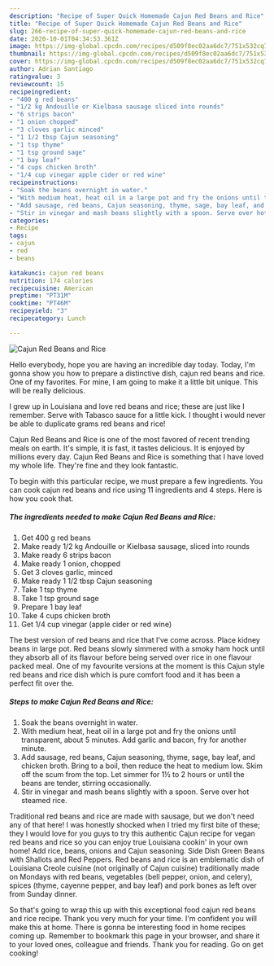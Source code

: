 ```yaml
---
description: "Recipe of Super Quick Homemade Cajun Red Beans and Rice"
title: "Recipe of Super Quick Homemade Cajun Red Beans and Rice"
slug: 266-recipe-of-super-quick-homemade-cajun-red-beans-and-rice
date: 2020-10-01T04:34:53.361Z
image: https://img-global.cpcdn.com/recipes/d509f8ec02aa6dc7/751x532cq70/cajun-red-beans-and-rice-recipe-main-photo.jpg
thumbnail: https://img-global.cpcdn.com/recipes/d509f8ec02aa6dc7/751x532cq70/cajun-red-beans-and-rice-recipe-main-photo.jpg
cover: https://img-global.cpcdn.com/recipes/d509f8ec02aa6dc7/751x532cq70/cajun-red-beans-and-rice-recipe-main-photo.jpg
author: Adrian Santiago
ratingvalue: 3
reviewcount: 15
recipeingredient:
- "400 g red beans"
- "1/2 kg Andouille or Kielbasa sausage sliced into rounds"
- "6 strips bacon"
- "1 onion chopped"
- "3 cloves garlic minced"
- "1 1/2 tbsp Cajun seasoning"
- "1 tsp thyme"
- "1 tsp ground sage"
- "1 bay leaf"
- "4 cups chicken broth"
- "1/4 cup vinegar apple cider or red wine"
recipeinstructions:
- "Soak the beans overnight in water."
- "With medium heat, heat oil in a large pot and fry the onions until transparent, about 5 minutes. Add garlic and bacon, fry for another minute."
- "Add sausage, red beans, Cajun seasoning, thyme, sage, bay leaf, and chicken broth. Bring to a boil, then reduce the heat to medium low. Skim off the scum from the top. Let simmer for 1½ to 2 hours or until the beans are tender, stirring occasionally."
- "Stir in vinegar and mash beans slightly with a spoon. Serve over hot steamed rice."
categories:
- Recipe
tags:
- cajun
- red
- beans

katakunci: cajun red beans 
nutrition: 174 calories
recipecuisine: American
preptime: "PT31M"
cooktime: "PT46M"
recipeyield: "3"
recipecategory: Lunch

---
```



![Cajun Red Beans and Rice](https://img-global.cpcdn.com/recipes/d509f8ec02aa6dc7/751x532cq70/cajun-red-beans-and-rice-recipe-main-photo.jpg)

Hello everybody, hope you are having an incredible day today. Today, I'm gonna show you how to prepare a distinctive dish, cajun red beans and rice. One of my favorites. For mine, I am going to make it a little bit unique. This will be really delicious.

I grew up in Louisiana and love red beans and rice; these are just like I remember. Serve with Tabasco sauce for a little kick. I thought i would never be able to duplicate grams red beans and rice!

Cajun Red Beans and Rice is one of the most favored of recent trending meals on earth. It's simple, it is fast, it tastes delicious. It is enjoyed by millions every day. Cajun Red Beans and Rice is something that I have loved my whole life. They're fine and they look fantastic.


To begin with this particular recipe, we must prepare a few ingredients. You can cook cajun red beans and rice using 11 ingredients and 4 steps. Here is how you cook that.

<!--inarticleads1-->

##### The ingredients needed to make Cajun Red Beans and Rice:

1. Get 400 g red beans
1. Make ready 1/2 kg Andouille or Kielbasa sausage, sliced into rounds
1. Make ready 6 strips bacon
1. Make ready 1 onion, chopped
1. Get 3 cloves garlic, minced
1. Make ready 1 1/2 tbsp Cajun seasoning
1. Take 1 tsp thyme
1. Take 1 tsp ground sage
1. Prepare 1 bay leaf
1. Take 4 cups chicken broth
1. Get 1/4 cup vinegar (apple cider or red wine)


The best version of red beans and rice that I&#39;ve come across. Place kidney beans in large pot. Red beans slowly simmered with a smoky ham hock until they absorb all of its flavour before being served over rice in one flavour packed meal. One of my favourite versions at the moment is this Cajun style red beans and rice dish which is pure comfort food and it has been a perfect fit over the. 

<!--inarticleads2-->

##### Steps to make Cajun Red Beans and Rice:

1. Soak the beans overnight in water.
1. With medium heat, heat oil in a large pot and fry the onions until transparent, about 5 minutes. Add garlic and bacon, fry for another minute.
1. Add sausage, red beans, Cajun seasoning, thyme, sage, bay leaf, and chicken broth. Bring to a boil, then reduce the heat to medium low. Skim off the scum from the top. Let simmer for 1½ to 2 hours or until the beans are tender, stirring occasionally.
1. Stir in vinegar and mash beans slightly with a spoon. Serve over hot steamed rice.


Traditional red beans and rice are made with sausage, but we don&#39;t need any of that here! I was honestly shocked when I tried my first bite of these; they I would love for you guys to try this authentic Cajun recipe for vegan red beans and rice so you can enjoy true Louisiana cookin&#39; in your own home! Add rice, beans, onions and Cajun seasoning. Side Dish Green Beans with Shallots and Red Peppers. Red beans and rice is an emblematic dish of Louisiana Creole cuisine (not originally of Cajun cuisine) traditionally made on Mondays with red beans, vegetables (bell pepper, onion, and celery), spices (thyme, cayenne pepper, and bay leaf) and pork bones as left over from Sunday dinner. 

So that's going to wrap this up with this exceptional food cajun red beans and rice recipe. Thank you very much for your time. I'm confident you will make this at home. There is gonna be interesting food in home recipes coming up. Remember to bookmark this page in your browser, and share it to your loved ones, colleague and friends. Thank you for reading. Go on get cooking!
